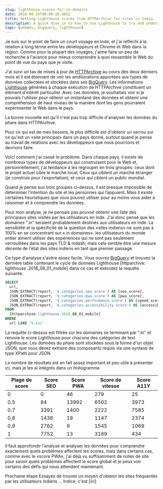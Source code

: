 ```yaml
---
slug: lighthouse-scores-for-in-domains
date: 2018-08-24T08:09:10.405Z
title: Getting Lighthouse scores from HTTPArchive for sites in India.
description: A quick dive in to how to use Lighthouse to try and understand how users in a country might experience the web.
tags: [webdev, bigquery, lighthouse]
---
```



Je suis sur le point de faire un court voyage en Inde, et j'ai réfléchi à la relation à long terme entre les développeurs et Chrome et Web dans la région. Comme pour la plupart des voyages, j'aime faire un peu de recherche à l'avance pour mieux comprendre à quoi ressemble le Web du point de vue du pays que je visite.

J'ai suivi un tas de mises à jour de [HTTPArchive](https://httparchive.org/) au cours des deux derniers mois et il est étonnant de voir les améliorations apportées aux types de données collectées et stockées dans ses [ BigQuery](https://github.com/HTTPArchive/legacy.httparchive.org/blob/master/docs/bigquery-gettingstarted.md). Les informations [Lighthouse](https://developers.google.com/web/tools/lighthouse/) générées à chaque exécution de HTTPArchive constituent un élément d’intérêt particulier. Avec ces données, je souhaitais voir si je pouvais l'utiliser pour obtenir un instantané des données et obtenir une compréhension de haut niveau de la manière dont les gens pourraient expérimenter le Web dans le pays.

La bonne nouvelle est qu'il n'est pas trop difficile d'analyser les données du phare dans HTTPArchive.

Pour ce qui est de mes besoins, le plus difficile est d'obtenir un verrou sur ce qu'est un «site principal» dans un pays donné, surtout quand je pense au travail de relations avec les développeurs que nous pourrions et devrions faire.

Voici comment j'ai cassé le problème. Dans chaque pays, il existe de nombreux types de développeurs qui construisent pour le Web et, personnellement, j'ai tendance à les regrouper en trois groupes: ceux dont le projet actuel cible le marché local; Ceux qui ciblent un marché étranger (je construis pour l'exportation); et ceux qui ciblent un public mondial.

Quand je pense aux trois groupes ci-dessus, il est presque impossible de déterminer l’intention du site et les personnes qui l’appuient. Mais il existe certaines heuristiques que vous pouvez utiliser pour au moins vous aider à raisonner et à comprendre les données.

Pour mon analyse, je ne pensais pas pouvoir obtenir une liste des principaux sites visités par les utilisateurs en Inde. J'ai donc pensé que les domaines ".in" seraient probablement destinés aux utilisateurs en Inde. La sensibilité et la spécificité de la question des «sites indiens» ne sont pas à 100% en se concentrant sur «.in domaines». les utilisateurs du monde entier aiment utiliser des expériences qui ne sont pas seulement verrouillées dans les pays TLD & mdash; mais cela semble être une mesure décente de l'état des sites indiens en tant que premier passage.

Ce type d'analyse s'avère assez facile. Vous ouvrez [BigQuery](https://github.com/HTTPArchive/legacy.httparchive.org/blob/master/docs/bigquery-gettingstarted.md) et trouvez la dernière table contenant le cycle de données Lighthouse [httparchive: lighthouse .2018_08_01_mobile] dans ce cas et exécutez la requête suivante.


```sql
SELECT
  url,
  JSON_EXTRACT(report, '$.categories.seo.score') AS [seo_score],
  JSON_EXTRACT(report, '$.categories.pwa.score') AS [pwa_score],
  JSON_EXTRACT(report, '$.categories.performance.score') AS [speed_score],
  JSON_EXTRACT(report, '$.categories.accessibility.score') AS [accessibility_score]
FROM
  [httparchive:lighthouse.2018_08_01_mobile]
WHERE
  url LIKE '%.in/'
```


La requête ci-dessus est filtrée sur les domaines se terminant par ".in" et renvoie le score Lighthouse pour chacune des catégories de test Lighthouse. Les données du phare sont stockées sous la forme d'un objet JSON, que vous devez extraire des composants requis via une syntaxe de type XPath pour JSON.

Le nombre de résultats est en fait assez important et peu utile à présenter ici, mais je les ai intégrés dans un histogramme.

<table><thead><th> Plage de score </th><th> Score SEO </th><th> Score PWA </th><th> Score de vitesse </th><th> Score A11Y </th></thead><tbody><tr><td> 0 </td><td> 0 </td><td> 46 </td><td> 279 </td><td> 25 </td></tr><tr><td> 0.5 </td><td> 84 </td><td> 13992 </td><td> 6502 </td><td> 3973 </td></tr><tr><td> 0.7 </td><td> 3391 </td><td> 1400 </td><td> 2222 </td><td> 7585 </td></tr><tr><td> 0,8 </td><td> 1438 </td><td> 19 </td><td> 1147 </td><td> 2374 </td></tr><tr><td> 0,9 </td><td> 2762 </td><td> 9 </td><td> 1545 </td><td> 1069 </td></tr><tr><td> 1 </td><td> 7752 </td><td> 13 </td><td> 3189 </td><td> 434 </td></tr></tbody></table>

Il faut approfondir l'analyse et analyser les données pour comprendre exactement quels problèmes affectent les scores, mais dans certains cas, comme avec le «score PWA», j'ai déjà vu suffisamment de notes de site pour savoir quels problèmes affectent le score global et je peux voir certains des défis qui nous attendent maintenant.

Prochaine étape Essayez de trouver un moyen d'obtenir les sites fréquentés par les utilisateurs indiens ... Indice, c'est [ici]